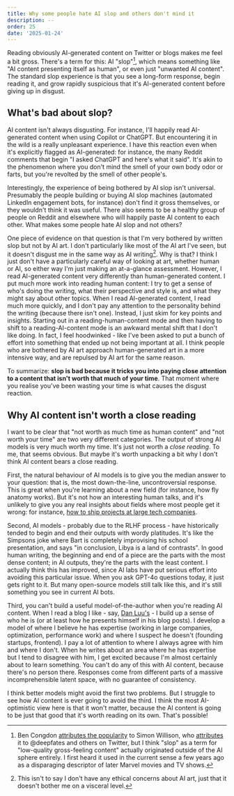 ```yaml
---
title: Why some people hate AI slop and others don't mind it
description: --
order: 25
date: '2025-01-24'
---
```


Reading obviously AI-generated content on Twitter or blogs makes me feel a bit gross. There's a term for this: AI "slop"[^1], which means something like "AI content presenting itself as human", or even just "unwanted AI content". The standard slop experience is that you see a long-form response, begin reading it, and grow rapidly suspicious that it's AI-generated content before giving up in disgust.

## What's bad about slop?

AI content isn't always disgusting. For instance, I'll happily read AI-generated content when using Copilot or ChatGPT. But encountering it in the wild is a really unpleasant experience. I have this reaction even when it's explicitly flagged as AI-generated: for instance, the many Reddit comments that begin "I asked ChatGPT and here's what it said". It's akin to the phenomenon where you don't mind the smell of your own body odor or farts, but you're revolted by the smell of other people's.

Interestingly, the experience of being bothered by AI slop isn't universal. Presumably the people building or buying AI slop machines (automated LinkedIn engagement bots, for instance) don't find it gross themselves, or they wouldn't think it was useful. There also seems to be a healthy group of people on Reddit and elsewhere who will happily paste AI content to each other. What makes some people hate AI slop and not others?

One piece of evidence on that question is that I'm very bothered by written slop but not by AI art. I don't particularly like most of the AI art I've seen, but it doesn't disgust me in the same way as AI writing[^2]. Why is that? I think I just don't have a particularly careful way of looking at art, whether human or AI, so either way I'm just making an at-a-glance assessment. However, I read AI-generated content very differently than human-generated content. I put much more work into reading human content: I try to get a sense of who's doing the writing, what their perspective and style is, and what they might say about other topics. When I read AI-generated content, I read much more quickly, and I don't pay any attention to the personality behind the writing (because there isn't one). Instead, I just skim for key points and insights. Starting out in a reading-human-content mode and then having to shift to a reading-AI-content mode is an awkward mental shift that I don't like doing. In fact, I feel hoodwinked - like I've been asked to put a bunch of effort into something that ended up not being important at all. I think people who are bothered by AI art approach human-generated art in a more intensive way, and are repulsed by AI art for the same reason.

To summarize: **slop is bad because it tricks you into paying close attention to a content that isn't worth that much of your time**. That moment where you realise you've been wasting your time is what causes the disgust reaction.

## Why AI content isn't worth a close reading

I want to be clear that "not worth as much time as human content" and "not worth your time" are two very different categories. The output of strong AI models is very much worth my time. It's just not worth a _close reading_. To me, that seems obvious. But maybe it's worth unpacking a bit why I don't think AI content bears a close reading.

First, the natural behaviour of AI models is to give you the median answer to your question: that is, the most down-the-line, uncontroversial response. This is great when you're learning about a new field (for instance, how fly anatomy works). But it's not how an interesting human talks, and it's unlikely to give you any real insights about fields where most people get it wrong: for instance, [how to ship projects at large tech companies](/how-to-ship).

Second, AI models - probably due to the RLHF process - have historically tended to begin and end their outputs with wordy platitudes. It's like the Simpsons joke where Bart is completely improvising his school presentation, and says "in conclusion, Libya is a land of contrasts". In good human writing, the beginning and end of a piece are the parts with the most dense content; in AI outputs, they're the parts with the least content. I actually think this has improved, since AI labs have put serious effort into avoiding this particular issue. When you ask GPT-4o questions today, it just gets right to it. But many open-source models still talk like this, and it's still something you see in current AI bots.

Third, you can't build a useful model-of-the-author when you're reading AI content. When I read a blog I like - say, [Dan Luu's](https://danluu.com/) - I build up a sense of who he is (or at least how he presents himself in his blog posts). I develop a model of where I believe he has expertise (working in large companies, optimization, performance work) and where I suspect he doesn't (founding startups, frontend). I pay a lot of attention to where I always agree with him and where I don't. When he writes about an area where he has expertise but I tend to disagree with him, I get excited because I'm almost certainly about to learn something. You can't do any of this with AI content, because there's no person there. Responses come from different parts of a massive incomprehensible latent space, with no guarantee of consistency.

I think better models might avoid the first two problems. But I struggle to see how AI content is ever going to avoid the third. I think the most AI-optimistic view here is that it won't matter, because the AI content is going to be just that good that it's worth reading on its own. That's possible!

[^1]: Ben Congdon [attributes the popularity](https://benjamincongdon.me/blog/2025/01/25/AI-Slop-Suspicion-and-Writing-Back/) to Simon Willison, who [attributes](https://simonwillison.net/2024/May/8/slop/?utm_source=chatgpt.com) it to @deepfates and others on Twitter, but I think "slop" as a term for "low-quality gross-feeling content" actually originated outside of the AI sphere entirely. I first heard it used in the current sense a few years ago as a disparaging descriptor of later Marvel movies and TV shows.

[^2]: This isn't to say I don't have any ethical concerns about AI art, just that it doesn't bother me on a visceral level.